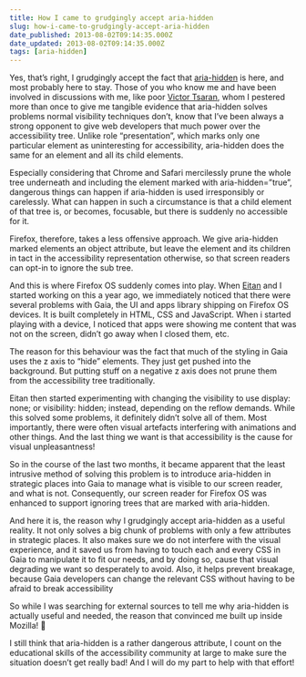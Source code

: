 ```yaml
---
title: How I came to grudgingly accept aria-hidden
slug: how-i-came-to-grudgingly-accept-aria-hidden
date_published: 2013-08-02T09:14:35.000Z
date_updated: 2013-08-02T09:14:35.000Z
tags: [aria-hidden]
---
```


Yes, that&#8217;s right, I grudgingly accept the fact that [aria-hidden](http://www.w3.org/TR/wai-aria/states_and_properties#aria-hidden) is here, and most probably here to stay. Those of you who know me and have been involved in discussions with me, like poor [Victor Tsaran](https://twitter.com/vick08), whom I pestered more than once to give me tangible evidence that aria-hidden solves problems normal visibility techniques don&#8217;t, know that I&#8217;ve been always a strong opponent to give web developers that much power over the accessibility tree. Unlike role &#8220;presentation&#8221;, which marks only one particular element as uninteresting for accessibility, aria-hidden does the same for an element and all its child elements. 

Especially considering that Chrome and Safari mercilessly prune the whole tree underneath and including the element marked with aria-hidden=&#8221;true&#8221;, dangerous things can happen if aria-hidden is used irresponsibly or carelessly. What can happen in such a circumstance is that a child element of that tree is, or becomes, focusable, but there is suddenly no accessible for it.

Firefox, therefore, takes a less offensive approach. We give aria-hidden marked elements an object attribute, but leave the element and its children in tact in the accessibility representation otherwise, so that screen readers can opt-in to ignore the sub tree.

And this is where Firefox OS suddenly comes into play. When [Eitan](http://monotonous.org) and I started working on this a year ago, we immediately noticed that there were several problems with Gaia, the UI and apps library shipping on Firefox OS devices. It is built completely in HTML, CSS and JavaScript. When i started playing with a device, I noticed that apps were showing me content that was not on the screen, didn&#8217;t go away when I closed them, etc.

The reason for this behaviour was the fact that much of the styling in Gaia uses the z axis to &#8220;hide&#8221; elements. They just get pushed into the background. But putting stuff on a negative z axis does not prune them from the accessibility tree traditionally.

Eitan then started experimenting with changing the visibility to use display: none; or visibility: hidden; instead, depending on the reflow demands. While this solved some problems, it definitely didn&#8217;t solve all of them. Most importantly, there were often visual artefacts interfering with animations and other things. And the last thing we want is that accessibility is the cause for visual unpleasantness!

So in the course of the last two months, it became apparent that the least intrusive method of solving this problem is to introduce aria-hidden in strategic places into Gaia to manage what is visible to our screen reader, and what is not. Consequently, our screen reader for Firefox OS was enhanced to support ignoring trees that are marked with aria-hidden.

And here it is, the reason why I grudgingly accept aria-hidden as a useful reality. It not only solves a big chunk of problems with only a few attributes in strategic places. It also makes sure we do not interfere with the visual experience, and it saved us from having to touch each and every CSS in Gaia to manipulate it to fit our needs, and by doing so, cause that visual degrading we want so desperately to avoid. Also, it helps prevent breakage, because Gaia developers can change the relevant CSS without having to be afraid to break accessibility

So while I was searching for external sources to tell me why aria-hidden is actually useful and needed, the reason that convinced me built up inside Mozilla! 🙂

I still think that aria-hidden is a rather dangerous attribute, I count on the educational skills of the accessibility community at large to make sure the situation doesn&#8217;t get really bad! And I will do my part to help with that effort!

